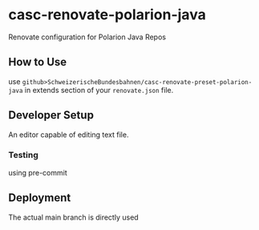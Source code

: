 # casc-renovate-polarion-java
Renovate configuration for Polarion Java Repos

## How to Use
use `github>SchweizerischeBundesbahnen/casc-renovate-preset-polarion-java` in extends section of your `renovate.json` file.

## Developer Setup

An editor capable of editing text file.

### Testing

using pre-commit

## Deployment

The actual main branch is directly used